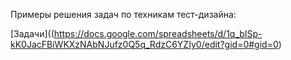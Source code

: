 Примеры решения задач по техникам тест-дизайна:

[Задачи]((https://docs.google.com/spreadsheets/d/1q_bISp-kK0JacFBiWKXzNAbNJufz0Q5q_RdzC6YZIy0/edit?gid=0#gid=0)
